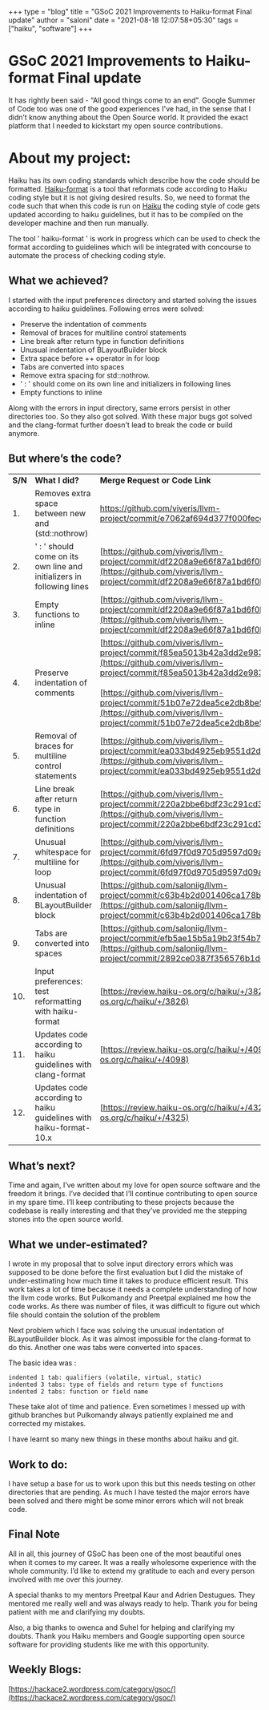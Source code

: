 +++
type = "blog"
title = "GSoC 2021 Improvements to Haiku-format Final update"
author = "saloni"
date = "2021-08-18 12:07:58+05:30"
tags = ["haiku", "software"]
+++

# GSoC 2021 Improvements to Haiku-format Final update

It has rightly been said - “All good things come to an end”. Google Summer of Code too was one of the good experiences I've had, in the sense that I didn’t know anything about the Open Source world. It provided the exact platform that I needed to kickstart my open source contributions.

# About my project:

Haiku has its own coding standards which describe how the code should be formatted. [Haiku-format](https://github.com/viveris/llvm-project) is a tool that reformats code according to Haiku coding style but it is not giving desired results. So, we need to format the code such that when this code is run on [Haiku](https://git.haiku-os.org/haiku/tree/) the coding style of code gets updated according to haiku guidelines, but it has to be compiled on the developer machine and then run manually.

The tool ' haiku-format ' is work in progress which can be used to check the format according to guidelines which will be integrated with concourse to automate the process of checking coding style.

## What we achieved?

I started with the input preferences directory and started solving the issues according to haiku guidelines. Following erros were solved:

- Preserve the indentation of comments
- Removal of braces for multiline control statements
- Line break after return type in function definitions
- Unusual indentation of BLayoutBuilder block
- Extra space before ++ operator in for loop
- Tabs are converted into spaces
- Remove extra spacing for std::nothrow.
- ' : ' should come on its own line and initializers in following lines
- Empty functions to inline

Along with the errors in input directory, same errors persist in other directories too. So they also got solved. With these major bugs got solved and the clang-format further doesn't lead to break the code or build anymore.

## But where’s the code?

|         |                                                                       |                                                                                                                                                                                                                                                                                                                                                                                |
| ------- | --------------------------------------------------------------------- | ------------------------------------------------------------------------------------------------------------------------------------------------------------------------------------------------------------------------------------------------------------------------------------------------------------------------------------------------------------------------------ |
| **S/N** | **What I did?**                                                       | **Merge Request or Code Link <br>**                                                                                                                                                                                                                                                                                                                                            |
| 1.      | Removes extra space between new and (std::nothrow)                    | [https://github.com/viveris/llvm-project/commit/e7062af694d377f000fecd5259a0cbf093abbdeb)](https://github.com/viveris/llvm-project/commit/e7062af694d377f000fecd5259a0cbf093abbdeb)                                                                                                                                                                                            |
| 2.      | ' : ' should come on its own line and initializers in following lines | [https://github.com/viveris/llvm-project/commit/df2208a9e66f87a1bd6f0bd68ed973ace901427b](https://github.com/viveris/llvm-project/commit/df2208a9e66f87a1bd6f0bd68ed973ace901427b)                                                                                                                                                                                             |
| 3.      | Empty functions to inline                                             | [https://github.com/viveris/llvm-project/commit/df2208a9e66f87a1bd6f0bd68ed973ace901427b](https://github.com/viveris/llvm-project/commit/df2208a9e66f87a1bd6f0bd68ed973ace901427b)                                                                                                                                                                                             |
| 4.      | Preserve indentation of comments                                      | [https://github.com/viveris/llvm-project/commit/f85ea5013b42a3dd2e983e1912d52c83e917e01b](https://github.com/viveris/llvm-project/commit/f85ea5013b42a3dd2e983e1912d52c83e917e01b) <br> <br>[https://github.com/viveris/llvm-project/commit/51b07e72dea5ce2db8be569ab2f47c86b7ea0bf7](https://github.com/viveris/llvm-project/commit/51b07e72dea5ce2db8be569ab2f47c86b7ea0bf7) |
| 5.      | Removal of braces for multiline control statements                    | [https://github.com/viveris/llvm-project/commit/ea033bd4925eb9551d2d40625b490f82c98f5196](https://github.com/viveris/llvm-project/commit/ea033bd4925eb9551d2d40625b490f82c98f5196)                                                                                                                                                                                             |
| 6.      | Line break after return type in function definitions                  | [https://github.com/viveris/llvm-project/commit/220a2bbe6bdf23c291cd3f5205cfdadf05622a9b](https://github.com/viveris/llvm-project/commit/220a2bbe6bdf23c291cd3f5205cfdadf05622a9b)                                                                                                                                                                                             |
| 7.      | Unusual whitespace for multiline for loop                             | [https://github.com/viveris/llvm-project/commit/6fd97f0d9705d9597d09abdad3742d52de124ae2](https://github.com/viveris/llvm-project/commit/6fd97f0d9705d9597d09abdad3742d52de124ae2)                                                                                                                                                                                             |
| 8.      | Unusual indentation of BLayoutBuilder block                           | [https://github.com/saloniig/llvm-project/commit/c63b4b2d001406ca178bbdd02a5b3da8866f459d](https://github.com/saloniig/llvm-project/commit/c63b4b2d001406ca178bbdd02a5b3da8866f459d)                                                                                                                                                                                           |
| 9.      | Tabs are converted into spaces                                        | [https://github.com/saloniig/llvm-project/commit/efb5ae15b5a19b23f54b717925a07592085f2911](https://github.com/saloniig/llvm-project/commit/2892ce0387f356576b1de2ea07cadeda79ac399b)                                                                                                                                                                                           |
| 10.     | Input preferences: test reformatting with haiku-format                | [https://review.haiku-os.org/c/haiku/+/3826](https://review.haiku-os.org/c/haiku/+/3826)                                                                                                                                                                                                                                                                                       |
| 11.     | Updates code according to haiku guidelines with clang-format          | [https://review.haiku-os.org/c/haiku/+/4098](https://review.haiku-os.org/c/haiku/+/4098)                                                                                                                                                                                                                                                                                       |
| 12.     | Updates code according to haiku guidelines with haiku-format-10.x     | [https://review.haiku-os.org/c/haiku/+/4325](https://review.haiku-os.org/c/haiku/+/4325)                                                                                                                                                                                                                                                                                       |

## What’s next?

Time and again, I’ve written about my love for open source software and the freedom it brings. I’ve decided that I’ll continue contributing to open source in my spare time. I’ll keep contributing to these projects because the codebase is really interesting and that they’ve provided me the stepping stones into the open source world.

## What we under-estimated?

I wrote in my proposal that to solve input directory errors which was supposed to be done before the first evaluation but I did the mistake of under-estimating how much time it takes to produce efficient result. This work takes a lot of time because it needs a complete understanding of how the llvm code works. But Pulkomandy and Preetpal explained me how the code works. As there was number of files, it was difficult to figure out which file should contain the solution of the problem

Next problem which I face was solving the unusual indentation of BLayoutBuilder block. As it was almost impossible for the clang-format to do this. Another one was tabs were converted into spaces.

The basic idea was :

    indented 1 tab: qualifiers (volatile, virtual, static)
    indented 3 tabs: type of fields and return type of functions
    indented 2 tabs: function or field name

These take alot of time and patience. Even sometimes I messed up with github branches but Pulkomandy always patiently explained me and corrected my mistakes.

I have learnt so many new things in these months about haiku and git.

## Work to do:

I have setup a base for us to work upon this but this needs testing on other directories that are pending. As much I have tested the major errors have been solved and there might be some minor errors which will not break code.

## Final Note

All in all, this journey of GSoC has been one of the most beautiful ones when it comes to my career. It was a really wholesome experience with the whole community. I’d like to extend my gratitude to each and every person involved with me over this journey.

A special thanks to my mentors Preetpal Kaur and Adrien Destugues. They mentored me really well and was always ready to help. Thank you for being patient with me and clarifying my doubts.

Also, a big thanks to owenca and Suhel for helping and clarifying my doubts. Thank you Haiku members and Google supporting open source software for providing students like me with this opportunity.

## Weekly Blogs:

[https://hackace2.wordpress.com/category/gsoc/](https://hackace2.wordpress.com/category/gsoc/)
